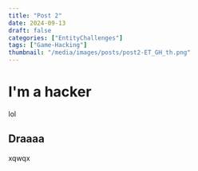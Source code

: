 ```yaml
---
title: "Post 2"
date: 2024-09-13
draft: false
categories: ["EntityChallenges"]
tags: ["Game-Hacking"]
thumbnail: "/media/images/posts/post2-ET_GH_th.png"
---
```

# I'm a hacker
lol
## Draaaa
xqwqx